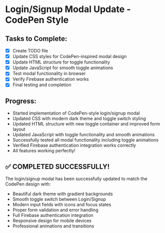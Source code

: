 # Login/Signup Modal Update - CodePen Style

## Tasks to Complete:

- [x] Create TODO file
- [x] Update CSS styles for CodePen-inspired modal design
- [x] Update HTML structure for toggle functionality
- [x] Update JavaScript for smooth toggle animations
- [x] Test modal functionality in browser
- [x] Verify Firebase authentication works
- [x] Final testing and completion

## Progress:
- Started implementation of CodePen-style login/signup modal
- Updated CSS with modern dark theme and toggle switch styling
- Updated HTML structure with new toggle container and improved form layout
- Updated JavaScript with toggle functionality and smooth animations
- Successfully tested all modal functionality including toggle animations
- Verified Firebase authentication integration works correctly
- All features working perfectly!

## ✅ COMPLETED SUCCESSFULLY!

The login/signup modal has been successfully updated to match the CodePen design with:
- Beautiful dark theme with gradient backgrounds
- Smooth toggle switch between Login/Signup
- Modern input fields with icons and focus states
- Proper form validation and error handling
- Full Firebase authentication integration
- Responsive design for mobile devices
- Professional animations and transitions
